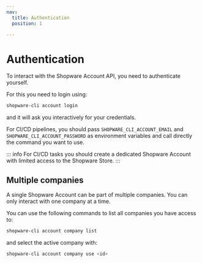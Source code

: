 ```yaml
---
nav:
  title: Authentication
  position: 1

---
```


# Authentication

To interact with the Shopware Account API, you need to authenticate yourself.

For this you need to login using:

```bash
shopware-cli account login
```

and it will ask you interactively for your credentials.

For CI/CD pipelines, you should pass `SHOPWARE_CLI_ACCOUNT_EMAIL` and `SHOPWARE_CLI_ACCOUNT_PASSWORD` as environment variables and call directly the command you want to use.

::: info
For CI/CD tasks you should create a dedicated Shopware Account with limited access to the Shopware Store.
:::

## Multiple companies

A single Shopware Account can be part of multiple companies. You can only interact with one company at a time.

You can use the following commands to list all companies you have access to:

```bash
shopware-cli account company list
```

and select the active company with:

```bash
shopware-cli account company use <id>
```
